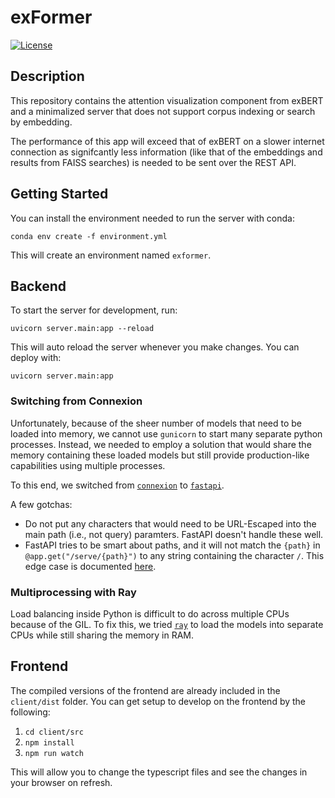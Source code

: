 # exFormer

[![License](https://img.shields.io/badge/License-Apache%202.0-blue.svg)](https://opensource.org/licenses/Apache-2.0)

## Description
This repository contains the attention visualization component from exBERT and a minimalized server that does not support corpus indexing or search by embedding.

The performance of this app will exceed that of exBERT on a slower internet connection as signifcantly less information (like that of the embeddings and results from FAISS searches) is needed to be sent over the REST API.


## Getting Started
You can install the environment needed to run the server with conda:

`conda env create -f environment.yml`

This will create an environment named `exformer`.

## Backend
To start the server for development, run:

`uvicorn server.main:app --reload`

This will auto reload the server whenever you make changes. You can deploy with:

`uvicorn server.main:app`

### Switching from Connexion
Unfortunately, because of the sheer number of models that need to be loaded into memory, we cannot use `gunicorn` to start many separate python processes. Instead, we needed to employ a solution that would share the memory containing these loaded models but still provide production-like capabilities using multiple processes.

To this end, we switched from [`connexion`](https://connexion.readthedocs.io/en/latest/) to [`fastapi`](https://fastapi.tiangolo.com/).

A few gotchas:
- Do not put any characters that would need to be URL-Escaped into the main path (i.e., not query) paramters. FastAPI doesn't handle these well.
- FastAPI tries to be smart about paths, and it will not match the `{path}` in `@app.get("/serve/{path}")` to any string containing the character `/`. This edge case is documented [here](https://fastapi.tiangolo.com/tutorial/path-params/#path-parameters-containing-paths).

### Multiprocessing with Ray
Load balancing inside Python is difficult to do across multiple CPUs because of the GIL. To fix this, we tried [`ray`](https://ray.io/) to load the models into separate CPUs while still sharing the memory in RAM.

## Frontend
The compiled versions of the frontend are already included in the `client/dist` folder. You can get setup to develop on the frontend by the following:

1. `cd client/src`
2. `npm install`
3. `npm run watch`

This will allow you to change the typescript files and see the changes in your browser on refresh.
